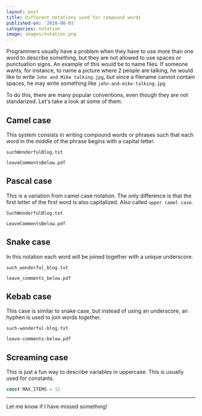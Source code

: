 ```yaml
---
layout: post
title: Different notations used for compound words
published-on: '2018-08-01'
categories: notation
image: images/notation.png
---
```

Programmers usually have a problem when they have to use more than one word to describe something, but they are not allowed to use spaces or punctuation signs. An example of this would be to name files. If someone wants, for instance, to name a picture where 2 people are talking, he would like to write `John and Mike talking.jpg`, but since a filename cannot contain spaces, he may write something like `john-and-mike-talking.jpg`

To do this, there are many popular conventions, even though they are not standarized. Let's take a look at some of them.

## Camel case

This system consists in writing compound words or phrases such that each word in the middle of the phrase begins with a capital letter.

`suchWonderfulBlog.txt`

`leaveCommentsBelow.pdf`

## Pascal case

This is a variation from camel case notation. The only difference is that the first letter of the first word is also capitalized. Also called `upper camel case`.

`SuchWonderfulBlog.txt`

`LeaveCommentsBelow.pdf`

## Snake case

In this notation each word will be joined together with a unique underscore.

`such_wonderful_blog.txt`

`leave_comments_below.pdf`

## Kebab case

This case is similar to snake case, but instead of using an underscore, an hyphen is used to join words together.

`such-wonderful-blog.txt`

`leave-comments-below.pdf`

## Screaming case

This is just a fun way to describe variables in uppercase. This is usually used for constants.

```js
const MAX_ITEMS = 12
```

- - -

Let me know if I have missed something!
